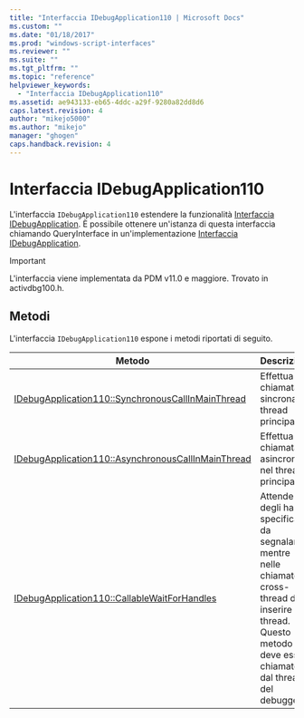 ```yaml
---
title: "Interfaccia IDebugApplication110 | Microsoft Docs"
ms.custom: ""
ms.date: "01/18/2017"
ms.prod: "windows-script-interfaces"
ms.reviewer: ""
ms.suite: ""
ms.tgt_pltfrm: ""
ms.topic: "reference"
helpviewer_keywords: 
  - "Interfaccia IDebugApplication110"
ms.assetid: ae943133-eb65-4ddc-a29f-9280a82dd8d6
caps.latest.revision: 4
author: "mikejo5000"
ms.author: "mikejo"
manager: "ghogen"
caps.handback.revision: 4
---
```

# Interfaccia IDebugApplication110
L'interfaccia `IDebugApplication110` estendere la funzionalità [Interfaccia IDebugApplication](../../winscript/reference/idebugapplication-interface.md).  È possibile ottenere un'istanza di questa interfaccia chiamando QueryInterface in un'implementazione [Interfaccia IDebugApplication](../../winscript/reference/idebugapplication-interface.md).  
  
> [!IMPORTANT]
>  L'interfaccia viene implementata da PDM v11.0 e maggiore.  Trovato in activdbg100.h.  
  
## Metodi  
 L'interfaccia `IDebugApplication110` espone i metodi riportati di seguito.  
  
|Metodo|Descrizione|  
|------------|-----------------|  
|[IDebugApplication110::SynchronousCallInMainThread](../../winscript/reference/idebugapplication110-synchronouscallinmainthread.md)|Effettua una chiamata sincrona il thread principale.|  
|[IDebugApplication110::AsynchronousCallInMainThread](../../winscript/reference/idebugapplication110-asynchronouscallinmainthread.md)|Effettua una chiamata asincrona nel thread principale.|  
|[IDebugApplication110::CallableWaitForHandles](../../winscript/reference/idebugapplication110-callablewaitforhandles.md)|Attende uno degli handle specificate da segnalare mentre nelle chiamate cross\-thread da inserire al thread.  Questo metodo deve essere chiamato dal thread del debugger.|